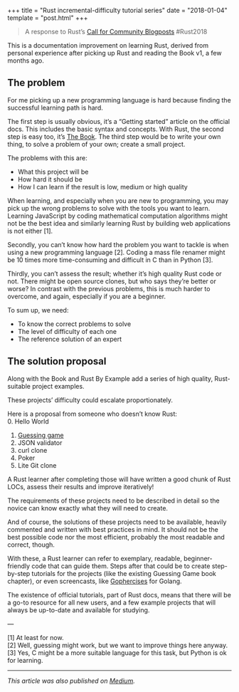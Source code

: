 +++
title = "Rust incremental-difficulty tutorial series"
date = "2018-01-04"
template = "post.html"
+++

> A response to Rust’s [Call for Community Blogposts](https://medium.com/@sirodoht/rust-incremental-difficulty-tutorial-series-8c09ecdd38e7) #Rust2018

This is a documentation improvement on learning Rust, derived from personal experience after picking up Rust and reading the Book v1, a few months ago.

## The problem

For me picking up a new programming language is hard because finding the successful learning path is hard.

The first step is usually obvious, it’s a “Getting started” article on the official docs. This includes the basic syntax and concepts. With Rust, the second step is easy too, it’s [The Book](https://doc.rust-lang.org/book/second-edition/). The third step would be to write your own thing, to solve a problem of your own; create a small project.

The problems with this are:
* What this project will be
* How hard it should be
* How I can learn if the result is low, medium or high quality

When learning, and especially when you are new to programming, you may pick up the wrong problems to solve with the tools you want to learn. Learning JavaScript by coding mathematical computation algorithms might not be the best idea and similarly learning Rust by building web applications is not either [1].

Secondly, you can’t know how hard the problem you want to tackle is when using a new programming language [2]. Coding a mass file renamer might be 10 times more time-consuming and difficult in C than in Python [3].

Thirdly, you can’t assess the result; whether it’s high quality Rust code or not. There might be open source clones, but who says they’re better or worse? In contrast with the previous problems, this is much harder to overcome, and again, especially if you are a beginner.

To sum up, we need:
* To know the correct problems to solve
* The level of difficulty of each one
* The reference solution of an expert


## The solution proposal

Along with the Book and Rust By Example add a series of high quality, Rust-suitable project examples.

These projects’ difficulty could escalate proportionately.

Here is a proposal from someone who doesn’t know Rust:  
0. Hello World
1. [Guessing game](https://doc.rust-lang.org/book/second-edition/ch02-00-guessing-game-tutorial.html)
2. JSON validator
3. curl clone
4. Poker
5. Lite Git clone

A Rust learner after completing those will have written a good chunk of Rust LOCs, assess their results and improve iteratively!

The requirements of these projects need to be described in detail so the novice can know exactly what they will need to create.

And of course, the solutions of these projects need to be available, heavily commented and written with best practices in mind. It should not be the best possible code nor the most efficient, probably the most readable and correct, though.

With these, a Rust learner can refer to exemplary, readable, beginner-friendly code that can guide them. Steps after that could be to create step-by-step tutorials for the projects (like the existing Guessing Game book chapter), or even screencasts, like [Gophercises](https://gophercises.com/) for Golang.

The existence of official tutorials, part of Rust docs, means that there will be a go-to resource for all new users, and a few example projects that will always be up-to-date and available for studying.


—

[1] At least for now.  
[2] Well, guessing might work, but we want to improve things here anyway.  
[3] Yes, C might be a more suitable language for this task, but Python is ok for learning.  


---

*This article was also published on [Medium](https://medium.com/@sirodoht/rust-incremental-difficulty-tutorial-series-8c09ecdd38e7).*
